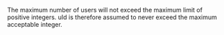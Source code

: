 The maximum number of users will not exceed the maximum limit of positive integers. uId is therefore assumed to never exceed the maximum acceptable integer. 